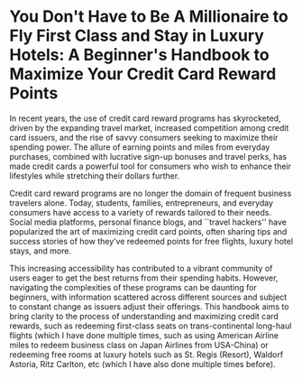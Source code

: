 # You Don't Have to Be A Millionaire to Fly First Class and Stay in Luxury Hotels: A Beginner's Handbook to Maximize Your Credit Card Reward Points

In recent years, the use of credit card reward programs has skyrocketed, driven by the expanding travel market, increased competition among credit card issuers, and the rise of savvy consumers seeking to maximize their spending power. The allure of earning points and miles from everyday purchases, combined with lucrative sign-up bonuses and travel perks, has made credit cards a powerful tool for consumers who wish to enhance their lifestyles while stretching their dollars further.

Credit card reward programs are no longer the domain of frequent business travelers alone. Today, students, families, entrepreneurs, and everyday consumers have access to a variety of rewards tailored to their needs. Social media platforms, personal finance blogs, and ``travel hackers'' have popularized the art of maximizing credit card points, often sharing tips and success stories of how they’ve redeemed points for free flights, luxury hotel stays, and more.

This increasing accessibility has contributed to a vibrant community of users eager to get the best returns from their spending habits. However, navigating the complexities of these programs can be daunting for beginners, with information scattered across different sources and subject to constant change as issuers adjust their offerings. This handbook aims to bring clarity to the process of understanding and maximizing credit card rewards, such as redeeming first-class seats on trans-continental long-haul flights (which I have done multiple times, such as using American Airline miles to redeem business class on Japan Airlines from USA-China) or redeeming free rooms at luxury hotels such as St. Regis (Resort), Waldorf Astoria, Ritz Carlton, etc (which I have also done multiple times before).


